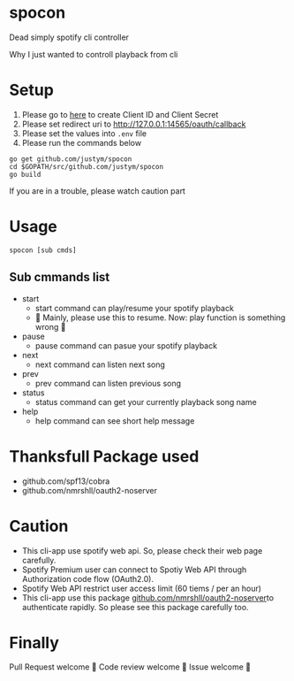 # spocon
Dead simply spotify cli controller

 Why 
I just wanted to controll playback from cli

# Setup 
1. Please go to [here](https://developer.spotify.com/dashboard/) to create Client ID and Client Secret 
2. Please set redirect uri to http://127.0.0.1:14565/oauth/callback 
2. Please set the values into ``` .env ``` file
3. Please run the commands below

```
go get github.com/justym/spocon
cd $GOPATH/src/github.com/justym/spocon
go build
```
If you are in a trouble, please watch caution part

# Usage
```
spocon [sub cmds]
```

## Sub cmmands list

- start
  - start command can play/resume your spotify playback
  - :construction: Mainly, please use this to resume. Now: play function is something wrong :construction:
- pause
  - pause command can pasue your spotify playback
- next
  - next command can listen next song
- prev
  - prev command can listen previous song
- status 
  - status command can get your currently playback song name
- help
  - help command can see short help message 

# Thanksfull Package used 
- github.com/spf13/cobra
- github.com/nmrshll/oauth2-noserver

# Caution
- This cli-app use spotify web api. So, please check their web page carefully.
- Spotify Premium user can connect to Spotiy Web API through Authorization code flow (OAuth2.0).
- Spotify Web API restrict user access limit (60 tiems / per an hour) 
- This cli-app use this package [github.com/nmrshll/oauth2-noserver](https://github.com/nmrshll/oauth2-noserver)to authenticate rapidly. So please see this package carefully too.

# Finally
Pull Request welcome :dizzy:
Code review welcome :dizzy:
Issue welcome :dizzy:
